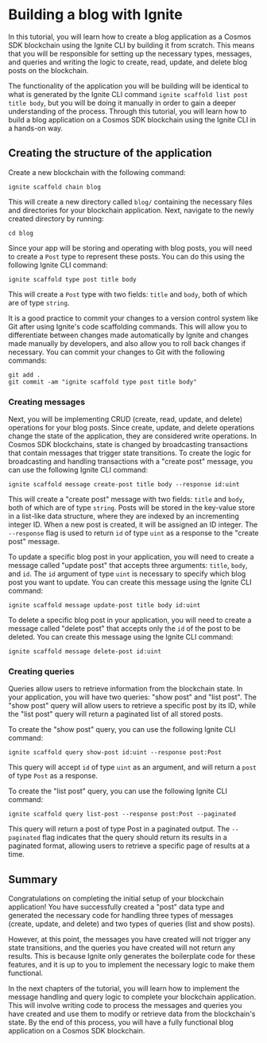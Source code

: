 # Building a blog with Ignite

In this tutorial, you will learn how to create a blog application as a Cosmos
SDK blockchain using the Ignite CLI by building it from scratch. This means that
you will be responsible for setting up the necessary types, messages, and
queries and writing the logic to create, read, update, and delete blog posts on
the blockchain.

The functionality of the application you will be building will be identical to
what is generated by the Ignite CLI command `ignite scaffold list post title
body`, but you will be doing it manually in order to gain a deeper understanding
of the process. Through this tutorial, you will learn how to build a blog
application on a Cosmos SDK blockchain using the Ignite CLI in a hands-on way.

## Creating the structure of the application

Create a new blockchain with the following command:

```
ignite scaffold chain blog
```

This will create a new directory called `blog/` containing the necessary files
and directories for your blockchain application. Next, navigate to the newly
created directory by running:

```
cd blog
```

Since your app will be storing and operating with blog posts, you will need to
create a `Post` type to represent these posts. You can do this using the
following Ignite CLI command:

```
ignite scaffold type post title body
```

This will create a `Post` type with two fields: `title` and `body`, both of
which are of type `string`.

It is a good practice to commit your changes to a version control system like
Git after using Ignite's code scaffolding commands. This will allow you to
differentiate between changes made automatically by Ignite and changes made
manually by developers, and also allow you to roll back changes if necessary.
You can commit your changes to Git with the following commands:

```
git add .
git commit -am "ignite scaffold type post title body"
```

### Creating messages

Next, you will be implementing CRUD (create, read, update, and delete)
operations for your blog posts. Since create, update, and delete operations
change the state of the application, they are considered write operations. In
Cosmos SDK blockchains, state is changed by broadcasting transactions that
contain messages that trigger state transitions. To create the logic for
broadcasting and handling transactions with a "create post" message, you can use
the following Ignite CLI command:

```
ignite scaffold message create-post title body --response id:uint
```

This will create a "create post" message with two fields: `title` and `body`,
both of which are of type `string`. Posts will be stored in the key-value store
in a list-like data structure, where they are indexed by an incrementing integer
ID. When a new post is created, it will be assigned an ID integer. The
`--response` flag is used to return `id` of type `uint` as a response to the
"create post" message.

To update a specific blog post in your application, you will need to create a
message called "update post" that accepts three arguments: `title`, `body`, and
`id`. The `id` argument of type `uint` is necessary to specify which blog post
you want to update. You can create this message using the Ignite CLI command:

```
ignite scaffold message update-post title body id:uint
```

To delete a specific blog post in your application, you will need to create a
message called "delete post" that accepts only the `id` of the post to be
deleted. You can create this message using the Ignite CLI command:

```
ignite scaffold message delete-post id:uint
```

### Creating queries

Queries allow users to retrieve information from the blockchain state. In your
application, you will have two queries: "show post" and "list post". The "show
post" query will allow users to retrieve a specific post by its ID, while the
"list post" query will return a paginated list of all stored posts.

To create the "show post" query, you can use the following Ignite CLI command:

```
ignite scaffold query show-post id:uint --response post:Post
```

This query will accept `id` of type `uint` as an argument, and will return a
`post` of type `Post` as a response.

To create the "list post" query, you can use the following Ignite CLI command:

```
ignite scaffold query list-post --response post:Post --paginated
```

This query will return a post of type Post in a paginated output. The
`--paginated` flag indicates that the query should return its results in a
paginated format, allowing users to retrieve a specific page of results at a
time.

## Summary

Congratulations on completing the initial setup of your blockchain application!
You have successfully created a "post" data type and generated the necessary
code for handling three types of messages (create, update, and delete) and two
types of queries (list and show posts).

However, at this point, the messages you have created will not trigger any state
transitions, and the queries you have created will not return any results. This
is because Ignite only generates the boilerplate code for these features, and it
is up to you to implement the necessary logic to make them functional.

In the next chapters of the tutorial, you will learn how to implement the
message handling and query logic to complete your blockchain application. This
will involve writing code to process the messages and queries you have created
and use them to modify or retrieve data from the blockchain's state. By the end
of this process, you will have a fully functional blog application on a Cosmos
SDK blockchain.